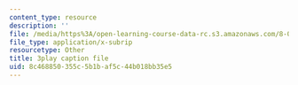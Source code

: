 ```yaml
---
content_type: resource
description: ''
file: /media/https%3A/open-learning-course-data-rc.s3.amazonaws.com/8-03sc-physics-iii-vibrations-and-waves-fall-2016/8c468850355c5b1baf5c44b018bb35e5_BX4QPdP7fT8.vtt
file_type: application/x-subrip
resourcetype: Other
title: 3play caption file
uid: 8c468850-355c-5b1b-af5c-44b018bb35e5
---
```

